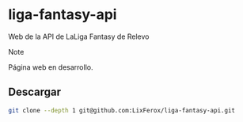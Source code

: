 # liga-fantasy-api
Web de la API de LaLiga Fantasy de Relevo


> [!NOTE]  
> Página web en desarrollo.

## Descargar

```bash
git clone --depth 1 git@github.com:LixFerox/liga-fantasy-api.git
```
